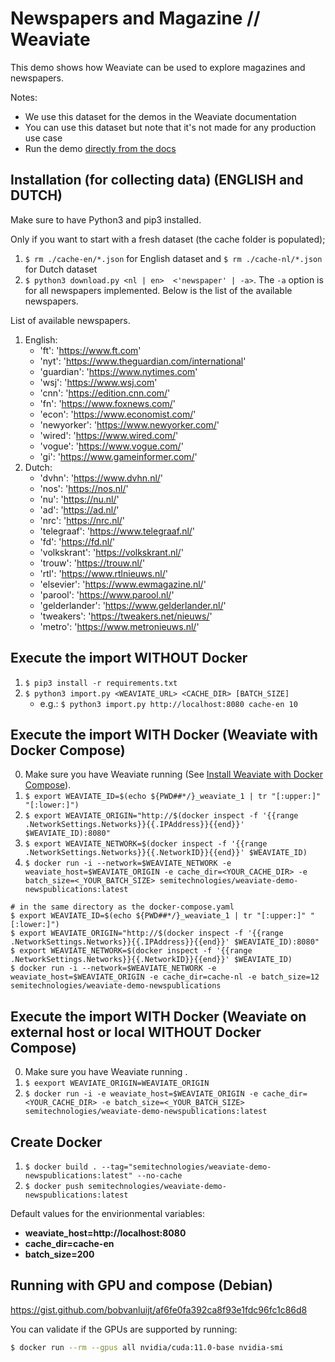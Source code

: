# Newspapers and Magazine // Weaviate

This demo shows how Weaviate can be used to explore magazines and newspapers.

Notes:
- We use this dataset for the demos in the Weaviate documentation
- You can use this dataset but note that it's not made for any production use case
- Run the demo [directly from the docs](https://www.semi.technology/developers/weaviate/current/more-resources/example-datasets.html#news-publications)

## Installation (for collecting data) (ENGLISH and DUTCH)

Make sure to have Python3 and pip3 installed.

Only if you want to start with a fresh dataset (the cache folder is populated);

1. `$ rm ./cache-en/*.json` for English dataset and `$ rm ./cache-nl/*.json` for Dutch dataset
2. `$ python3 download.py <nl | en>  <'newspaper' | -a>`. The `-a` option is for all newspapers implemented. Below is the list of the available newspapers.

List of available newspapers.
1. English:
    - 'ft': 'https://www.ft.com'
    - 'nyt': 'https://www.theguardian.com/international'
    - 'guardian': 'https://www.nytimes.com'
    - 'wsj': 'https://www.wsj.com'
    - 'cnn': 'https://edition.cnn.com/'
    - 'fn': 'https://www.foxnews.com/'
    - 'econ': 'https://www.economist.com/'
    - 'newyorker': 'https://www.newyorker.com/'
    - 'wired': 'https://www.wired.com/'
    - 'vogue': 'https://www.vogue.com/'
    - 'gi': 'https://www.gameinformer.com/'
2. Dutch:
    - 'dvhn': 'https://www.dvhn.nl/'
    - 'nos': 'https://nos.nl/'
    - 'nu': 'https://nu.nl/'
    - 'ad': 'https://ad.nl/'
    - 'nrc': 'https://nrc.nl/'
    - 'telegraaf': 'https://www.telegraaf.nl/'
    - 'fd': 'https://fd.nl/'
    - 'volkskrant': 'https://volkskrant.nl/'
    - 'trouw': 'https://trouw.nl/'
    - 'rtl': 'https://www.rtlnieuws.nl/'
    - 'elsevier': 'https://www.ewmagazine.nl/'
    - 'parool': 'https://www.parool.nl/'
    - 'gelderlander': 'https://www.gelderlander.nl/'
    - 'tweakers': 'https://tweakers.net/nieuws/'
    - 'metro': 'https://www.metronieuws.nl/'

## Execute the import WITHOUT Docker

1. `$ pip3 install -r requirements.txt`
2. `$ python3 import.py <WEAVIATE_URL> <CACHE_DIR> [BATCH_SIZE]`
    - e.g.: `$ python3 import.py http://localhost:8080 cache-en 10`

## Execute the import WITH Docker (Weaviate with Docker Compose) 

0. Make sure you have Weaviate running (See [Install Weaviate with Docker Compose](https://www.semi.technology/developers/weaviate/current/getting-started/installation.html#docker-compose "Docker Compose")).
1. `$ export WEAVIATE_ID=$(echo ${PWD##*/}_weaviate_1 | tr "[:upper:]" "[:lower:]")`
2. `$ export WEAVIATE_ORIGIN="http://$(docker inspect -f '{{range .NetworkSettings.Networks}}{{.IPAddress}}{{end}}' $WEAVIATE_ID):8080"`
3. `$ export WEAVIATE_NETWORK=$(docker inspect -f '{{range .NetworkSettings.Networks}}{{.NetworkID}}{{end}}' $WEAVIATE_ID)`
4. `$ docker run -i --network=$WEAVIATE_NETWORK -e weaviate_host=$WEAVIATE_ORIGIN -e cache_dir=<YOUR_CACHE_DIR> -e batch_size=<_YOUR_BATCH_SIZE> semitechnologies/weaviate-demo-newspublications:latest`

```
# in the same directory as the docker-compose.yaml
$ export WEAVIATE_ID=$(echo ${PWD##*/}_weaviate_1 | tr "[:upper:]" "[:lower:]")
$ export WEAVIATE_ORIGIN="http://$(docker inspect -f '{{range .NetworkSettings.Networks}}{{.IPAddress}}{{end}}' $WEAVIATE_ID):8080"
$ export WEAVIATE_NETWORK=$(docker inspect -f '{{range .NetworkSettings.Networks}}{{.NetworkID}}{{end}}' $WEAVIATE_ID)
$ docker run -i --network=$WEAVIATE_NETWORK -e weaviate_host=$WEAVIATE_ORIGIN -e cache_dir=cache-nl -e batch_size=12 semitechnologies/weaviate-demo-newspublications
```

## Execute the import WITH Docker (Weaviate on external host or local WITHOUT Docker Compose) 

0. Make sure you have Weaviate running .
1. `$ eexport WEAVIATE_ORIGIN=WEAVIATE_ORIGIN`
4. `$ docker run -i -e weaviate_host=$WEAVIATE_ORIGIN -e cache_dir=<YOUR_CACHE_DIR> -e batch_size=<_YOUR_BATCH_SIZE> semitechnologies/weaviate-demo-newspublications:latest`

## Create Docker

1. `$ docker build . --tag="semitechnologies/weaviate-demo-newspublications:latest" --no-cache`
2. `$ docker push semitechnologies/weaviate-demo-newspublications:latest`

Default values for the envirionmental variables:
- **weaviate_host=http://localhost:8080**
- **cache_dir=cache-en**
- **batch_size=200**

## Running with GPU and compose (Debian)

https://gist.github.com/bobvanluijt/af6fe0fa392ca8f93e1fdc96fc1c86d8

You can validate if the GPUs are supported by running:

``` sh
$ docker run --rm --gpus all nvidia/cuda:11.0-base nvidia-smi
```
